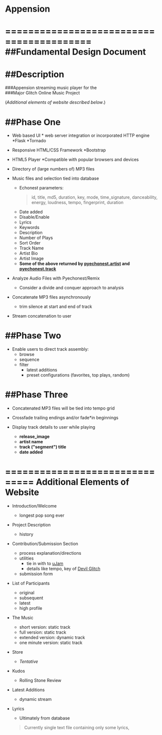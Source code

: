 # Appension 
=========================================
##Fundamental Design Document
=========================================

##Description
===========

###Appension streaming music player for the   
###Major Glitch Online Music Project

(_Additional elements of website described below_.)

##Phase One
==================
* Web based UI * web server integration or incorporated HTTP engine
    *Flask
    *Tornado
    
* Responsive HTML/CSS Framework
    *Bootstrap
    
* HTML5 Player
    *Compatible with popular browsers and devices
     
* Directory of (large numbers of) MP3 files

* Music files and selection tied into database
    * Echonest parameters:
        >id, title, md5, duration, key, 
        >mode, time_signature, 
        >danceability, energy, 
        >loudness, tempo, fingerprint,
        >duration
    * Date added
    * Disable/Enable
    * Lyrics
    * Keywords
    * Description
    * Number of Plays
    * Sort Order
    * Track Name
    * Artist Bio
    * Artist Image
    * __Some of the above returned by [pyechonest.artist][p.artist] and [pyechonest.track][p.track]__

* Analyze Audio Files with Pyechonest/Remix
    * Consider a divide and conquer approach to analysis

* Concatenate MP3 files asynchronously
    * trim silence at start and end of track
    
* Stream concatenation to user


##Phase Two
==================

* Enable users to direct track assembly:
    * browse
    * sequence
    * filter
        * latest additions
        * preset configurations (favorites, top plays, random)
    
##Phase Three
==================    
    
* Concatenated MP3 files will be tied into tempo grid

* Crossfade trailing endings and/or fade*in beginnings

* Display track details to user while playing
    * __release_image__
    * __artist name__
    * __track ("segment") title__
    * __date added__

===============================
Additional Elements of Website
===============================

* Introduction/Welcome
    * longest pop song ever

* Project Description
    * history

* Contribution/Submission Section
    * process explanation/directions
    * utilities
        * tie in with to [uJam](www.ujam.com)
        * details like tempo, key of [Devil Glitch](www.devilglitch.net)
    * submission form
    
* List of Participants
	* original
	* subsequent
	* latest
	* high profile
	
* The Music
	* short version: static track
	* full version: static track
	* extended version: dynamic track
	* one minute version: static track
	
* Store
	* _Tentative_
	
* Kudos
	* Rolling Stone Review
	
* Latest Additions
    * dynamic stream
    
* Lyrics
    * Ultimately from database
    >Currently single text file containing only some lyrics,
    >
 
 [p.artist]: https://github.com/echonest/pyechonest/blob/master/pyechonest/artist.py
 [p.track]: http://echonest.github.io/pyechonest/track.html
